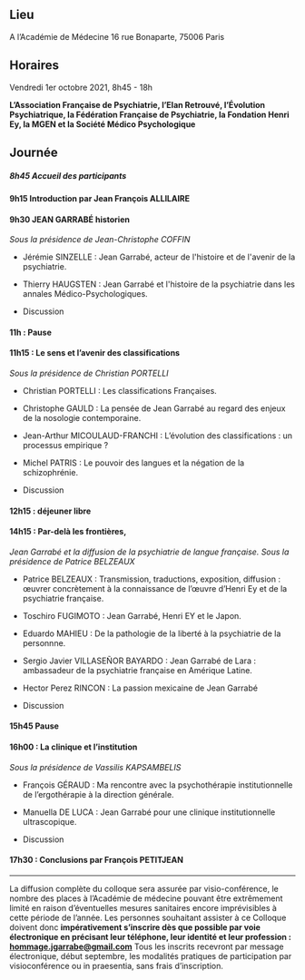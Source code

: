 ## Lieu
A l’Académie de Médecine
16 rue Bonaparte, 75006 Paris

## Horaires
Vendredi 1er octobre 2021, 8h45 - 18h

**L’Association Française de Psychiatrie, l’Elan Retrouvé, l’Évolution Psychiatrique, la Fédération Française de Psychiatrie, la Fondation Henri Ey, la MGEN et la Société Médico Psychologique**

## Journée

##### 8h45 Accueil des participants

#### 9h15 Introduction par Jean François ALLILAIRE

#### 9h30 JEAN GARRABÉ historien
*Sous la présidence de Jean-Christophe COFFIN*

- Jérémie SINZELLE : Jean Garrabé, acteur de l'histoire et de l'avenir de la psychiatrie.

- Thierry HAUGSTEN : Jean Garrabé et l'histoire de la psychiatrie dans les annales Médico-Psychologiques.

- Discussion

#### 11h : Pause

#### 11h15 : Le sens et l’avenir des classifications
*Sous la présidence de Christian PORTELLI*

- Christian PORTELLI : Les classifications Françaises.

- Christophe GAULD : La pensée de Jean Garrabé au regard des enjeux de la nosologie contemporaine.

- Jean-Arthur MICOULAUD-FRANCHI : L’évolution des classifications : un processus empirique ?

- Michel PATRIS : Le pouvoir des langues et la négation de la schizophrénie.

- Discussion

#### 12h15 : déjeuner libre

#### 14h15 : Par-delà les frontières,
*Jean Garrabé et la diffusion de la psychiatrie de langue française. Sous la présidence de Patrice BELZEAUX*

- Patrice BELZEAUX : Transmission, traductions, exposition, diffusion : œuvrer concrètement à la connaissance de l’œuvre d’Henri Ey et de la psychiatrie française.

- Toschiro FUGIMOTO :   Jean Garrabé, Henri EY et le Japon.

- Eduardo MAHIEU : De la pathologie de la liberté à la psychiatrie de la personnne.

- Sergio Javier VILLASEÑOR BAYARDO : Jean Garrabé de Lara : ambassadeur de la psychiatrie française en Amérique Latine.

- Hector Perez RINCON : La passion mexicaine de Jean Garrabé

- Discussion

#### 15h45 Pause

#### 16h00 : La clinique et l’institution
*Sous la présidence de Vassilis KAPSAMBELIS*

- François GÉRAUD : Ma rencontre avec la psychothérapie institutionnelle de l’ergothérapie à la direction générale.

- Manuella DE LUCA : Jean Garrabé pour une clinique institutionnelle ultrascopique.

- Discussion

#### 17h30 : Conclusions par François PETITJEAN

***

La diffusion complète du colloque sera assurée par visio-conférence, le nombre des places à l’Académie de médecine pouvant être extrêmement limité en raison d’éventuelles mesures sanitaires encore imprévisibles à cette période de l’année.
Les personnes souhaitant assister à ce Colloque doivent donc **impérativement s’inscrire dès que possible par voie électronique en précisant leur téléphone, leur identité et leur profession : hommage.jgarrabe@gmail.com**
Tous les inscrits recevront par message électronique, début septembre, les modalités pratiques de participation par visioconférence ou in praesentia, sans frais d’inscription.
